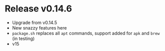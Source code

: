 # Release v0.14.6

- Upgrade from v0.14.5
- New snazzy features here
- `package.sh` replaces all `apt` commands, support added for `apk` and `brew` (in testing)
- v15
